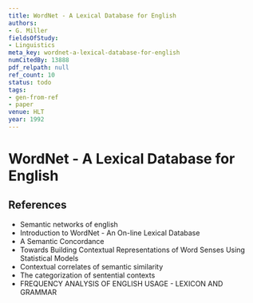 ```yaml
---
title: WordNet - A Lexical Database for English
authors:
- G. Miller
fieldsOfStudy:
- Linguistics
meta_key: wordnet-a-lexical-database-for-english
numCitedBy: 13888
pdf_relpath: null
ref_count: 10
status: todo
tags:
- gen-from-ref
- paper
venue: HLT
year: 1992
---
```


# WordNet - A Lexical Database for English

## References

- Semantic networks of english
- Introduction to WordNet - An On-line Lexical Database
- A Semantic Concordance
- Towards Building Contextual Representations of Word Senses Using Statistical Models
- Contextual correlates of semantic similarity
- The categorization of sentential contexts
- FREQUENCY ANALYSIS OF ENGLISH USAGE - LEXICON AND GRAMMAR
